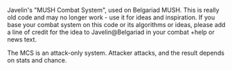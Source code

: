 Javelin's "MUSH Combat System", used on Belgariad MUSH. This is really old
code and may no longer work - use it for ideas and inspiration.
If you base your combat system on this code or its algorithms or
ideas, please add a line of credit for the idea to Javelin@Belgariad
in your combat +help or news text.

The MCS is an attack-only system. Attacker attacks, and the result
depends on stats and chance.

